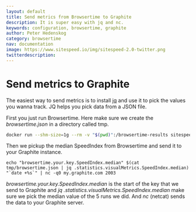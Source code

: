 ```yaml
---
layout: default
title: Send metrics from Browsertime to Graphite
description: It is super easy with jq and nc.
keywords: configuration, browsertime, graphite
author: Peter Hedenskog
category: browsertime
nav: documentation
image: https://www.sitespeed.io/img/sitespeed-2.0-twitter.png
twitterdescription:
---
```


# Send metrics to Graphite
The easiest way to send metrics is to install [jq](https://stedolan.github.io/jq/) and use it to pick the values you wanna track. JQ helps you pick data from a JSON file.

First you just run Browsertime. Here make sure we create the *browsertime.json* in a directory called tmp.

~~~bash
docker run --shm-size=1g --rm -v "$(pwd)":/browsertime-results sitespeedio/browsertime:{% include version/browsertime.txt %} --video --visualMetrics  --resultDir tmp https://www.sitespeed.io/ -n 5
~~~

Then we pickup the median SpeedIndex from Browsertime and send it to your Graphite instance.

~~~shell
echo "browsertime.your.key.SpeedIndex.median" $(cat tmp/browsertime.json | jq .statistics.visualMetrics.SpeedIndex.median) "`date +%s`" | nc -q0 my.graphite.com 2003
~~~

*browsertime.your.key.SpeedIndex.median* is the start of the key that we send to Graphite and *jq .statistics.visualMetrics.SpeedIndex.median* make sure we pick the median value of the 5 runs we did. And *nc* (netcat) sends the data to your Graphite server.
